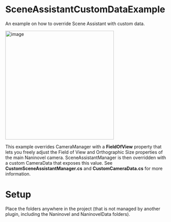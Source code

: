 # SceneAssistantCustomDataExample
An example on how to override Scene Assistant with custom data.

<img width="340" alt="image" src="https://github.com/idaocracy/SceneAssistantCustomDataExample/assets/77254066/7ad5e571-7bf2-4903-b1e7-5403d43d2928">


This example overrides CameraManager with a **FieldOfView** property that lets you freely adjust the Field of View and Orthographic Size properties of the main Naninovel camera. SceneAssistantManager is then overridden with a custom CameraData that exposes this value. See **CustomSceneAssistantManager.cs** and **CustomCameraData.cs** for more information. 
# Setup
Place the folders anywhere in the project (that is not managed by another plugin, including the Naninovel and NaninovelData folders).
